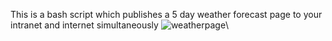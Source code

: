 This is a bash script which publishes a 5 day weather forecast page to your intranet and internet simultaneously
![weatherpage](https://user-images.githubusercontent.com/29405761/114322342-9e75b780-9b17-11eb-8c88-a632fb96367e.png)\



